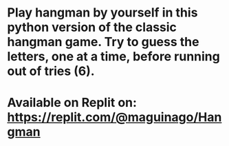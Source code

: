 # Play hangman by yourself in this python version of the classic hangman game. Try to guess the letters, one at a time, before running out of tries (6).
# Available on Replit on: https://replit.com/@maguinago/Hangman
